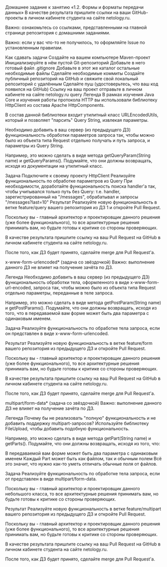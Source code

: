 Домашнее задание к занятию «1.2. Формы и форматы передачи данных»
В качестве результата пришлите ссылки на ваши GitHub-проекты в личном кабинете студента на сайте netology.ru.

Важно: ознакомьтесь со ссылками, представленными на главной странице репозитория с домашними заданиями.

Важно: если у вас что-то не получилось, то оформляйте Issue по установленным правилам.

Как сдавать задачи
Создайте на вашем компьютере Maven-проект
Инициализируйте в нём пустой Git-репозиторий
Добавьте в него готовый файл .gitignore
Добавьте в этот же каталог остальные необходимые файлы
Сделайте необходимые коммиты
Создайте публичный репозиторий на GitHub и свяжите свой локальный репозиторий с удалённым
Сделайте пуш (удостоверьтесь, что ваш код появился на GitHub)
Ссылку на ваш проект отправьте в личном кабинете на сайте netology.ru
query
Легенда
В рамках изучения Java Core и изучения работы протокола HTTP вы использовали библиотеку HttpClient из состава Apache HttpComponents.

В состав данной библиотеки входит утилитный класс URLEncodedUtils, который и позволяет "парсить" Query String, извлекая параметры.

Необходимо добавить в ваш сервер (из предыдущего ДЗ) функциональность обработки параметров запроса так, чтобы можно было из объекта типа Request отдельно получать и путь запроса, и параметры из Query String.

Например, это можно сделать в виде метода getQueryParam(String name) и getQueryParams(). Подумайте, что они должны возвращать, исходя из документации на утилитный класс.

Задача
Подключите к своему проекту HttpClient
Реализуйте функциональность по обработке параметров из Query
При необходимости, доработайте функциональность поиска handler'а так, чтобы учитывался только путь без Query: т.е. handler, зарегистрированный на "/messages", обрабатывал и запросы "/messages?last=10"
Результат
Реализуйте новую функциональность в ветке feature/query вашего репозитория из ДЗ 1 и откройте Pull Request.

Поскольку вы - главный архитектор и проектировщик данного решения (уже более функционального), то все архитектурные решения принимать вам, но будьте готовы к критике со стороны проверяющих.

В качестве результата пришлите ссылку на ваш Pull Request на GitHub в личном кабинете студента на сайте netology.ru.

После того, как ДЗ будет принято, сделайте merge для Pull Request'а.

x-www-form-urlencoded* (задача со звёздочкой)
Важно: выполнение данного ДЗ не влияет на получение зачёта по ДЗ.

Легенда
Необходимо добавить в ваш сервер (из предыдущего ДЗ) функциональность обработки тела, оформленного в виде x-www-form-url-encoded, запроса так, чтобы можно было из объекта типа Request отдельно параметры, переданные в теле запроса.

Например, это можно сделать в виде метода getPostParam(String name) и getPostParams(). Подумайте, что они должны возвращать, исходя из того, что в передаваемой вам форме может быть два параметра с одинаковым именем.

Задача
Реализуйте функциональность по обработке тела запроса, если он представлен в виде x-www-form-urlencoded.

Результат
Реализуйте новую функциональность в ветке feature/form вашего репозитория из предыдущего ДЗ и откройте Pull Request.

Поскольку вы - главный архитектор и проектировщик данного решения (уже более функционального), то все архитектурные решения принимать вам, но будьте готовы к критике со стороны проверяющих.

В качестве результата пришлите ссылку на ваш Pull Request на GitHub в личном кабинете студента на сайте netology.ru.

После того, как ДЗ будет принято, сделайте merge для Pull Request'а.

multipart/form-data* (задача со звёздочкой)
Важно: выполнение данного ДЗ не влияет на получение зачёта по ДЗ.

Легенда
Почему бы не реализовать "полную" функциональность и не добавить поддержку multipart-запросов? Используйте библиотеку FileUpload, чтобы добавить подобную функциональность.

Например, это можно сделать в виде метода getPart(String name) и getParts(). Подумайте, что они должны возвращать, исходя из того, что:

В передаваемой вам форме может быть два параметра с одинаковым именем
Каждый Part может быть как файлом, так и обычным полем
Всё это значит, что нужно как-то уметь отличать обычные поля от файлов.

Задача
Реализуйте функциональность по обработке тела запроса, если от представлен в виде multipart/form-data.

Поскольку вы - главный архитектор и проектировщик данного небольшого класса, то все архитектурные решения принимать вам, но будьте готовы к критике со стороны проверяющих.

Результат
Реализуйте новую функциональность в ветке feature/multipart вашего репозитория из предыдущего ДЗ и откройте Pull Request.

Поскольку вы - главный архитектор и проектировщик данного решения (уже более функционального), то все архитектурные решения принимать вам, но будьте готовы к критике со стороны проверяющих.

В качестве результата пришлите ссылку на ваш Pull Request на GitHub в личном кабинете студента на сайте netology.ru.

После того, как ДЗ будет принято, сделайте merge для Pull Request'а.
